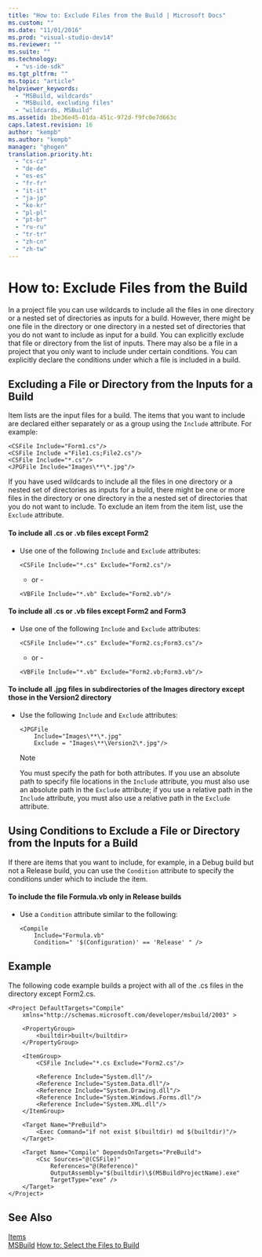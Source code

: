 ```yaml
---
title: "How to: Exclude Files from the Build | Microsoft Docs"
ms.custom: ""
ms.date: "11/01/2016"
ms.prod: "visual-studio-dev14"
ms.reviewer: ""
ms.suite: ""
ms.technology: 
  - "vs-ide-sdk"
ms.tgt_pltfrm: ""
ms.topic: "article"
helpviewer_keywords: 
  - "MSBuild, wildcards"
  - "MSBuild, excluding files"
  - "wildcards, MSBuild"
ms.assetid: 1be36e45-01da-451c-972d-f9fc0e7d663c
caps.latest.revision: 16
author: "kempb"
ms.author: "kempb"
manager: "ghogen"
translation.priority.ht: 
  - "cs-cz"
  - "de-de"
  - "es-es"
  - "fr-fr"
  - "it-it"
  - "ja-jp"
  - "ko-kr"
  - "pl-pl"
  - "pt-br"
  - "ru-ru"
  - "tr-tr"
  - "zh-cn"
  - "zh-tw"
---
```

# How to: Exclude Files from the Build
In a project file you can use wildcards to include all the files in one directory or a nested set of directories as inputs for a build. However, there might be one file in the directory or one directory in a nested set of directories that you do not want to include as input for a build. You can explicitly exclude that file or directory from the list of inputs. There may also be a file in a project that you only want to include under certain conditions. You can explicitly declare the conditions under which a file is included in a build.  
  
## Excluding a File or Directory from the Inputs for a Build  
 Item lists are the input files for a build. The items that you want to include are declared either separately or as a group using the `Include` attribute. For example:  
  
```  
<CSFile Include="Form1.cs"/>  
<CSFile Include ="File1.cs;File2.cs"/>  
<CSFile Include="*.cs"/>  
<JPGFile Include="Images\**\*.jpg"/>  
```  
  
 If you have used wildcards to include all the files in one directory or a nested set of directories as inputs for a build, there might be one or more files in the directory or one directory in the a nested set of directories that you do not want to include. To exclude an item from the item list, use the `Exclude` attribute.  
  
#### To include all .cs or .vb files except Form2  
  
-   Use one of the following `Include` and `Exclude` attributes:  
  
    ```  
    <CSFile Include="*.cs" Exclude="Form2.cs"/>  
    ```  
  
     - or -  
  
    ```  
    <VBFile Include="*.vb" Exclude="Form2.vb"/>  
    ```  
  
#### To include all .cs or .vb files except Form2 and Form3  
  
-   Use one of the following `Include` and `Exclude` attributes:  
  
    ```  
    <CSFile Include="*.cs" Exclude="Form2.cs;Form3.cs"/>  
    ```  
  
     - or -  
  
    ```  
    <VBFile Include="*.vb" Exclude="Form2.vb;Form3.vb"/>  
    ```  
  
#### To include all .jpg files in subdirectories of the Images directory except those in the Version2 directory  
  
-   Use the following `Include` and `Exclude` attributes:  
  
    ```  
    <JPGFile  
        Include="Images\**\*.jpg"  
        Exclude = "Images\**\Version2\*.jpg"/>  
    ```  
  
    > [!NOTE]
    >  You must specify the path for both attributes. If you use an absolute path to specify file locations in the `Include` attribute, you must also use an absolute path in the `Exclude` attribute; if you use a relative path in the `Include` attribute, you must also use a relative path in the `Exclude` attribute.  
  
## Using Conditions to Exclude a File or Directory from the Inputs for a Build  
 If there are items that you want to include, for example, in a Debug build but not a Release build, you can use the `Condition` attribute to specify the conditions under which to include the item.  
  
#### To include the file Formula.vb only in Release builds  
  
-   Use a `Condition` attribute similar to the following:  
  
    ```  
    <Compile  
        Include="Formula.vb"  
        Condition=" '$(Configuration)' == 'Release' " />  
    ```  
  
## Example  
 The following code example builds a project with all of the .cs files in the directory except Form2.cs.  
  
```  
<Project DefaultTargets="Compile"  
    xmlns="http://schemas.microsoft.com/developer/msbuild/2003" >  
  
    <PropertyGroup>  
        <builtdir>built</builtdir>  
    </PropertyGroup>  
  
    <ItemGroup>  
        <CSFile Include="*.cs Exclude="Form2.cs"/>  
  
        <Reference Include="System.dll"/>  
        <Reference Include="System.Data.dll"/>  
        <Reference Include="System.Drawing.dll"/>  
        <Reference Include="System.Windows.Forms.dll"/>  
        <Reference Include="System.XML.dll"/>  
    </ItemGroup>  
  
    <Target Name="PreBuild">  
        <Exec Command="if not exist $(builtdir) md $(builtdir)"/>  
    </Target>  
  
    <Target Name="Compile" DependsOnTargets="PreBuild">  
        <Csc Sources="@(CSFile)"  
            References="@(Reference)"  
            OutputAssembly="$(builtdir)\$(MSBuildProjectName).exe"  
            TargetType="exe" />  
    </Target>  
</Project>  
```  
  
## See Also  
 [Items](../msbuild/msbuild-items.md)   
 [MSBuild](../msbuild/msbuild1.md)
 [How to: Select the Files to Build](../msbuild/how-to-select-the-files-to-build.md)